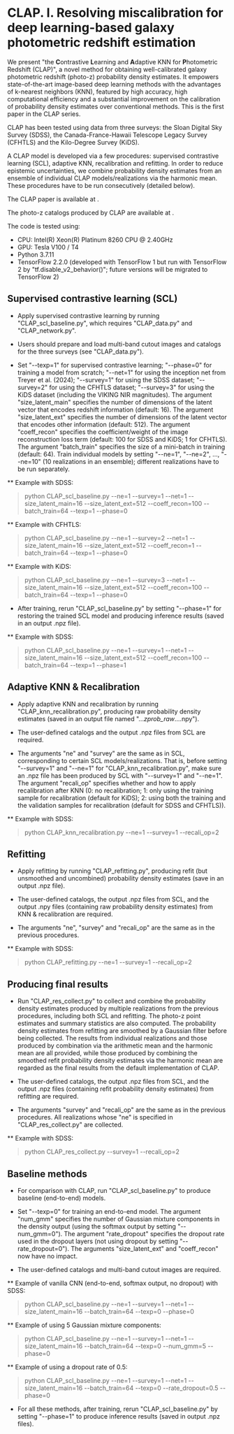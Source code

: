 # CLAP. I. Resolving miscalibration for deep learning-based galaxy photometric redshift estimation

We present "the **C**ontrastive **L**earning and **A**daptive KNN for **P**hotometric Redshift (CLAP)", a novel method for obtaining well-calibrated galaxy photometric redshift (photo-z) probability density estimates. It empowers state-of-the-art image-based deep learning methods with the advantages of k-nearest neighbors (KNN), featured by high accuracy, high computational efficiency and a substantial improvement on the calibration of probability density estimates over conventional methods. This is the first paper in the CLAP series.

CLAP has been tested using data from three surveys: the Sloan Digital Sky Survey (SDSS), the Canada-France-Hawaii Telescope Legacy Survey (CFHTLS) and the Kilo-Degree Survey (KiDS).

A CLAP model is developed via a few procedures: supervised contrastive learning (SCL), adaptive KNN, recalibration and refitting. In order to reduce epistemic uncertainties, we combine probability density estimates from an ensemble of individual CLAP models/realizations via the harmonic mean. These procedures have to be run consecutively (detailed below).

The CLAP paper is available at .

The photo-z catalogs produced by CLAP are available at .

The code is tested using:
- CPU: Intel(R) Xeon(R) Platinum 8260 CPU @ 2.40GHz
- GPU: Tesla V100 / T4
- Python 3.7.11
- TensorFlow 2.2.0 (developed with TensorFlow 1 but run with TensorFlow 2 by "tf.disable_v2_behavior()"; future versions will be migrated to TensorFlow 2)

## Supervised contrastive learning (SCL)

- Apply supervised contrastive learning by running "CLAP_scl_baseline.py", which requires "CLAP_data.py" and "CLAP_network.py".

- Users should prepare and load multi-band cutout images and catalogs for the three surveys (see "CLAP_data.py").

- Set "--texp=1" for supervised contrastive learning; "--phase=0" for training a model from scratch; "--net=1" for using the inception net from Treyer et al. (2024); "--survey=1" for using the SDSS dataset; "--survey=2" for using the CFHTLS dataset; "--survey=3" for using the KiDS dataset (including the VIKING NIR magnitudes). The argument "size_latent_main" specifies the number of dimensions of the latent vector that encodes redshift information (default: 16). The argument "size_latent_ext" specifies the number of dimensions of the latent vector that encodes other information (default: 512). The argument "coeff_recon" specifies the coefficient/weight of the image reconstruction loss term (default: 100 for SDSS and KiDS; 1 for CFHTLS). The argument "batch_train" specifies the size of a mini-batch in training (default: 64). Train individual models by setting "--ne=1", "--ne=2", …, "--ne=10" (10 realizations in an ensemble); different realizations have to be run separately. 

** Example with SDSS:
> python CLAP_scl_baseline.py --ne=1 --survey=1 --net=1 --size_latent_main=16 --size_latent_ext=512 --coeff_recon=100 --batch_train=64 --texp=1 --phase=0

** Example with CFHTLS:
> python CLAP_scl_baseline.py --ne=1 --survey=2 --net=1 --size_latent_main=16 --size_latent_ext=512 --coeff_recon=1 --batch_train=64 --texp=1 --phase=0

** Example with KiDS:
> python CLAP_scl_baseline.py --ne=1 --survey=3 --net=1 --size_latent_main=16 --size_latent_ext=512 --coeff_recon=100 --batch_train=64 --texp=1 --phase=0

- After training, rerun "CLAP_scl_baseline.py" by setting "--phase=1" for restoring the trained SCL model and producing inference results (saved in an output .npz file).

** Example with SDSS:
> python CLAP_scl_baseline.py --ne=1 --survey=1 --net=1 --size_latent_main=16 --size_latent_ext=512 --coeff_recon=100 --batch_train=64 --texp=1 --phase=1

## Adaptive KNN & Recalibration

- Apply adaptive KNN and recalibration by running "CLAP_knn_recalibration.py", producing raw probability density estimates (saved in an output file named "..._zprob_raw_....npy").

- The user-defined catalogs and the output .npz files from SCL are required.
 
- The arguments "ne" and "survey" are the same as in SCL, corresponding to certain SCL models/realizations. That is, before setting "--survey=1" and "--ne=1" for "CLAP_knn_recalibration.py", make sure an .npz file has been produced by SCL with "--survey=1" and "--ne=1". The argument "recali_op" specifies whether and how to apply recalibration after KNN (0: no recalibration; 1: only using the training sample for recalibration (default for KiDS); 2: using both the training and the validation samples for recalibration (default for SDSS and CFHTLS)).

** Example with SDSS:
> python CLAP_knn_recalibration.py --ne=1 --survey=1 --recali_op=2

## Refitting

- Apply refitting by running "CLAP_refitting.py", producing refit (but unsmoothed and uncombined) probability density estimates (save in an output .npz file).

- The user-defined catalogs, the output .npz files from SCL, and the output .npy files (containing raw probability density estimates) from KNN & recalibration are required.

- The arguments "ne", "survey" and "recali_op" are the same as in the previous procedures.

** Example with SDSS:
> python CLAP_refitting.py --ne=1 --survey=1 --recali_op=2

## Producing final results

- Run "CLAP_res_collect.py" to collect and combine the probability density estimates produced by multiple realizations from the previous procedures, including both SCL and refitting. The photo-z point estimates and summary statistics are also computed. The probability density estimates from refitting are smoothed by a Gaussian filter before being collected. The results from individual realizations and those produced by combination via the arithmetic mean and the harmonic mean are all provided, while those produced by combining the smoothed refit probability density estimates via the harmonic mean are regarded as the final results from the default implementation of CLAP.

- The user-defined catalogs, the output .npz files from SCL, and the output .npz files (containing refit probability density estimates) from refitting are required.

- The arguments "survey" and "recali_op" are the same as in the previous procedures. All realizations whose "ne" is specified in "CLAP_res_collect.py" are collected.

** Example with SDSS:
> python CLAP_res_collect.py --survey=1 --recali_op=2

## Baseline methods

- For comparison with CLAP, run "CLAP_scl_baseline.py" to produce baseline (end-to-end) models.

- Set "--texp=0" for training an end-to-end model. The argument "num_gmm" specifies the number of Gaussian mixture components in the density output (using the softmax output by setting "--num_gmm=0"). The argument "rate_dropout" specifies the dropout rate used in the dropout layers (not using dropout by setting "--rate_dropout=0"). The arguments "size_latent_ext" and "coeff_recon" now have no impact.

- The user-defined catalogs and multi-band cutout images are required.

** Example of vanilla CNN (end-to-end, softmax output, no dropout) with SDSS:
> python CLAP_scl_baseline.py --ne=1 --survey=1 --net=1 --size_latent_main=16 --batch_train=64 --texp=0 --phase=0

** Example of using 5 Gaussian mixture components:
> python CLAP_scl_baseline.py --ne=1 --survey=1 --net=1 --size_latent_main=16 --batch_train=64 --texp=0 --num_gmm=5 --phase=0

** Example of using a dropout rate of 0.5:
> python CLAP_scl_baseline.py --ne=1 --survey=1 --net=1 --size_latent_main=16 --batch_train=64 --texp=0 --rate_dropout=0.5 --phase=0

- For all these methods, after training, rerun "CLAP_scl_baseline.py" by setting "--phase=1" to produce inference results (saved in output .npz files).
